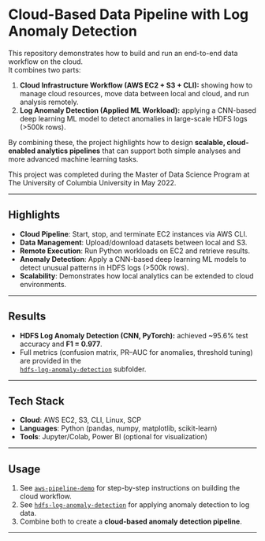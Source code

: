 # Cloud-Based Data Pipeline with Log Anomaly Detection

This repository demonstrates how to build and run an end-to-end data workflow on the cloud.  
It combines two parts:
1. **Cloud Infrastructure Workflow (AWS EC2 + S3 + CLI):**  showing how to manage cloud resources, move data between local and cloud, and run analysis remotely.
2. **Log Anomaly Detection (Applied ML Workload):** applying a CNN-based deep learning ML model to detect anomalies in large-scale HDFS logs (>500k rows).


By combining these, the project highlights how to design **scalable, cloud-enabled analytics pipelines** that can support both simple analyses and more advanced machine learning tasks.

This project was completed during the Master of Data Science Program at The University of Columbia University in May 2022.

---

## Highlights
- **Cloud Pipeline**: Start, stop, and terminate EC2 instances via AWS CLI.  
- **Data Management**: Upload/download datasets between local and S3.  
- **Remote Execution**: Run Python workloads on EC2 and retrieve results.  
- **Anomaly Detection**: Apply a CNN-based deep learning ML models to detect unusual patterns in HDFS logs (>500k rows).  
- **Scalability**: Demonstrates how local analytics can be extended to cloud environments.  

---

## Results
- **HDFS Log Anomaly Detection (CNN, PyTorch):** achieved ~95.6% test accuracy and **F1 = 0.977**.  
- Full metrics (confusion matrix, PR–AUC for anomalies, threshold tuning) are provided in the  
  [`hdfs-log-anomaly-detection`](./hdfs-log-anomaly-detection) subfolder.

---

## Tech Stack
- **Cloud**: AWS EC2, S3, CLI, Linux, SCP  
- **Languages**: Python (pandas, numpy, matplotlib, scikit-learn)  
- **Tools**: Jupyter/Colab, Power BI (optional for visualization)  

---

## Usage
1. See [`aws-pipeline-demo`](./aws-pipeline-demo) for step-by-step instructions on building the cloud workflow.  
2. See [`hdfs-log-anomaly-detection`](./hdfs-log-anomaly-detection) for applying anomaly detection to log data.  
3. Combine both to create a **cloud-based anomaly detection pipeline**.

---
